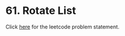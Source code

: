 # 61. Rotate List

Click [here](https://leetcode.com/problems/rotate-list/) for the leetcode problem statement.
